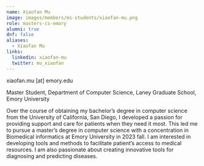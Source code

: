 ```yaml
---
name: Xiaofan Mu
image: images/members/ms-students/xiaofan-mu.png
role: masters-cs-emory
alumni: true
dnf: false
aliases:
  - Xiaofan Mu
links:
  linkedin: xiaofan-mu
  twitter: mu_xiaofan
---
```


xiaofan.mu [at] emory.edu

Master Student, Department of Computer Science, Laney Graduate School, Emory University

Over the course of obtaining my bachelor’s degree in computer science from the University of California, San Diego, I developed a passion for providing support and care for patients when they need it most. This led me to pursue a master’s degree in computer science with a concentration in Biomedical informatics at Emory University in 2023 fall.
I am interested in developing tools and methods to facilitate patient’s access to medical resources. I am also passionate about creating innovative tools for diagnosing and predicting diseases.
